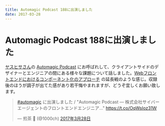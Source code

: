 ```yaml
---
title: Automagic Podcast 188に出演しました
date: 2017-03-28
---
```


# Automagic Podcast 188に出演しました

[ヤスヒサさん](https://twitter.com/yhassy)の [Automagic Podcast](http://automagic.fm/) にお呼ばれして、クライアントサイドのデザイナーとエンジニアの間にある様々な課題について話しました。[Webフロントエンドにおけるコンポーネント化のアプローチ](/posts/2017/component-of-web-frontend.html) の延長戦のような感じ。収録後のほうが調子が出てた感があり若干悔やまれますが、どうぞ宜しくお願い致します。

<blockquote class="twitter-tweet" data-lang="ja"><p lang="ja" dir="ltr"><a href="https://twitter.com/hashtag/automagic?src=hash">#automagic</a> に出演しました / &quot;Automagic Podcast — 株式会社サイバーエージェントのフロントエンドエンジニア...&quot; <a href="https://t.co/OqWsIoz31W">https://t.co/OqWsIoz31W</a></p>&mdash; 煎茶 🍵 (@1000ch) <a href="https://twitter.com/1000ch/status/846565898328522752">2017年3月28日</a></blockquote>
